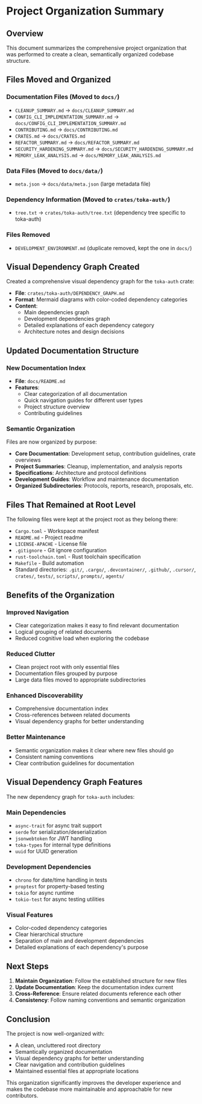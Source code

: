 # Project Organization Summary

## Overview

This document summarizes the comprehensive project organization that was performed to create a clean, semantically organized codebase structure.

## Files Moved and Organized

### Documentation Files (Moved to `docs/`)
- `CLEANUP_SUMMARY.md` → `docs/CLEANUP_SUMMARY.md`
- `CONFIG_CLI_IMPLEMENTATION_SUMMARY.md` → `docs/CONFIG_CLI_IMPLEMENTATION_SUMMARY.md`
- `CONTRIBUTING.md` → `docs/CONTRIBUTING.md`
- `CRATES.md` → `docs/CRATES.md`
- `REFACTOR_SUMMARY.md` → `docs/REFACTOR_SUMMARY.md`
- `SECURITY_HARDENING_SUMMARY.md` → `docs/SECURITY_HARDENING_SUMMARY.md`
- `MEMORY_LEAK_ANALYSIS.md` → `docs/MEMORY_LEAK_ANALYSIS.md`

### Data Files (Moved to `docs/data/`)
- `meta.json` → `docs/data/meta.json` (large metadata file)

### Dependency Information (Moved to `crates/toka-auth/`)
- `tree.txt` → `crates/toka-auth/tree.txt` (dependency tree specific to toka-auth)

### Files Removed
- `DEVELOPMENT_ENVIRONMENT.md` (duplicate removed, kept the one in `docs/`)

## Visual Dependency Graph Created

Created a comprehensive visual dependency graph for the `toka-auth` crate:
- **File**: `crates/toka-auth/DEPENDENCY_GRAPH.md`
- **Format**: Mermaid diagrams with color-coded dependency categories
- **Content**: 
  - Main dependencies graph
  - Development dependencies graph
  - Detailed explanations of each dependency category
  - Architecture notes and design decisions

## Updated Documentation Structure

### New Documentation Index
- **File**: `docs/README.md`
- **Features**:
  - Clear categorization of all documentation
  - Quick navigation guides for different user types
  - Project structure overview
  - Contributing guidelines

### Semantic Organization
Files are now organized by purpose:
- **Core Documentation**: Development setup, contribution guidelines, crate overviews
- **Project Summaries**: Cleanup, implementation, and analysis reports
- **Specifications**: Architecture and protocol definitions
- **Development Guides**: Workflow and maintenance documentation
- **Organized Subdirectories**: Protocols, reports, research, proposals, etc.

## Files That Remained at Root Level

The following files were kept at the project root as they belong there:
- `Cargo.toml` - Workspace manifest
- `README.md` - Project readme
- `LICENSE-APACHE` - License file
- `.gitignore` - Git ignore configuration
- `rust-toolchain.toml` - Rust toolchain specification
- `Makefile` - Build automation
- Standard directories: `.git/`, `.cargo/`, `.devcontainer/`, `.github/`, `.cursor/`, `crates/`, `tests/`, `scripts/`, `prompts/`, `agents/`

## Benefits of the Organization

### Improved Navigation
- Clear categorization makes it easy to find relevant documentation
- Logical grouping of related documents
- Reduced cognitive load when exploring the codebase

### Reduced Clutter
- Clean project root with only essential files
- Documentation files grouped by purpose
- Large data files moved to appropriate subdirectories

### Enhanced Discoverability
- Comprehensive documentation index
- Cross-references between related documents
- Visual dependency graphs for better understanding

### Better Maintenance
- Semantic organization makes it clear where new files should go
- Consistent naming conventions
- Clear contribution guidelines for documentation

## Visual Dependency Graph Features

The new dependency graph for `toka-auth` includes:

### Main Dependencies
- `async-trait` for async trait support
- `serde` for serialization/deserialization
- `jsonwebtoken` for JWT handling
- `toka-types` for internal type definitions
- `uuid` for UUID generation

### Development Dependencies
- `chrono` for date/time handling in tests
- `proptest` for property-based testing
- `tokio` for async runtime
- `tokio-test` for async testing utilities

### Visual Features
- Color-coded dependency categories
- Clear hierarchical structure
- Separation of main and development dependencies
- Detailed explanations of each dependency's purpose

## Next Steps

1. **Maintain Organization**: Follow the established structure for new files
2. **Update Documentation**: Keep the documentation index current
3. **Cross-Reference**: Ensure related documents reference each other
4. **Consistency**: Follow naming conventions and semantic organization

## Conclusion

The project is now well-organized with:
- A clean, uncluttered root directory
- Semantically organized documentation
- Visual dependency graphs for better understanding
- Clear navigation and contribution guidelines
- Maintained essential files at appropriate locations

This organization significantly improves the developer experience and makes the codebase more maintainable and approachable for new contributors.